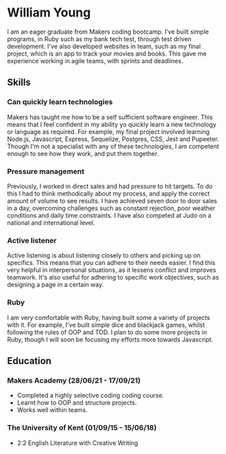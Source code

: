 
# **William Young**

I am an eager graduate from Makers coding bootcamp. I’ve built simple programs, in Ruby such as my bank tech test, through test driven development. I've also developed websites in team, such as my final project, which is an app to track your movies and books. This gave me experience working in agile teams, with sprints and deadlines.

## Skills

### Can quickly learn technologies

Makers has taught me how to be a self sufficient software engineer. This means that I feel confident in my ability yo quickly learn a new technology or language as required. For example, my final project involved learning Node.js, Javascript, Express, Sequelize, Postgres, CSS, Jest and Pupeeter. Though I'm not a specialist with any of these technologies, I am competent enough to see how they work, and put them together. 

### Pressure management

Previously, I worked in direct sales and had pressure to hit targets. To do this I had to think methodically about my process, and apply the correct amount of volume to see results. I have achieved seven door to door sales in a day, overcoming challenges such as constant rejection, poor weather conditions and daily time constraints. I have also competed at Judo on a national and international level.  

### Active listener

Active listening is about listening closely to others and picking up on specifics. This means that you can adhere to their needs easier. I find this very helpful in interpersonal situations, as it lessens conflict and improves teamwork. It's also useful for adhering to specific work objectives, such as designing a page in a certain way. 

### Ruby

I am very comfortable with Ruby, having built some a variety of projects with it. For example, I've built simple dice and blackjack games, whilst following the rules of OOP and TDD. I plan to do some more projects in Ruby, though I will soon be focusing my efforts more towards Javascript.

## Education

### Makers Academy (28/06/21 - 17/09/21)

* Completed a highly selective coding coding course.
* Learnt how to OOP and structure projects.
* Works well within teams.


### The University of Kent (01/09/15 - 15/06/18)

* 2:2 English Literature with Creative Writing
